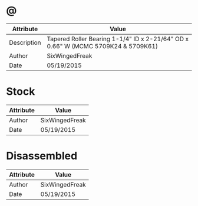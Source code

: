 # @
| Attribute | Value |
| ---  | ---     |
| Description | Tapered Roller Bearing 1-1/4&quot; ID x 2-21/64&quot; OD x 0.66&quot; W (MCMC 5709K24 &amp; 5709K61) |
| Author | SixWingedFreak |
| Date | 05/19/2015 |
# Stock
| Attribute | Value |
| ---  | ---     |
| Author | SixWingedFreak |
| Date | 05/19/2015 |
# Disassembled
| Attribute | Value |
| ---  | ---     |
| Author | SixWingedFreak |
| Date | 05/19/2015 |
